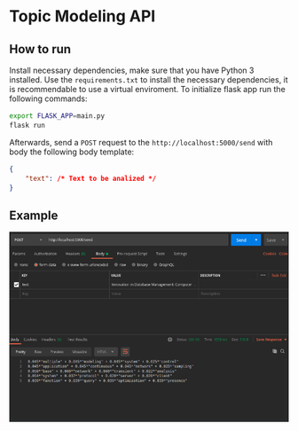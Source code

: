# Topic Modeling API

## How to run

Install necessary dependencies, make sure that you have Python 3 installed. Use the `requirements.txt` to install the necessary dependencies, it is recommendable to use a virtual enviroment.
To initialize flask app run the following commands:
```bash
export FLASK_APP=main.py
flask run
```
Afterwards, send a `POST` request to the `http://localhost:5000/send` with body the following body template:
```json
{
	"text": /* Text to be analized */
}
```

## Example
![](media/screen.png)
